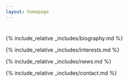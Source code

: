 ```yaml
---
layout: homepage
---
```


<h1 id="about-me"></h1>

{% include_relative _includes/biography.md %}

{% include_relative _includes/interests.md %}

{% include_relative _includes/news.md %}

{% include_relative _includes/contact.md %}
